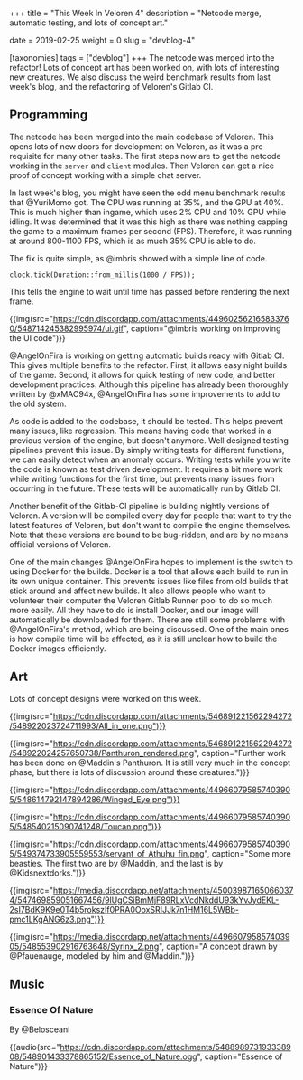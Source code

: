 +++
title = "This Week In Veloren 4"
description = "Netcode merge, automatic testing, and lots of concept art."

date = 2019-02-25
weight = 0
slug = "devblog-4"

[taxonomies]
tags = ["devblog"]
+++
The netcode was merged into the refactor! Lots of concept art has been worked on, with lots of interesting new creatures. We also discuss the weird benchmark results from last week's blog, and the refactoring of Veloren's Gitlab CI.

## Programming

The netcode has been merged into the main codebase of Veloren. This opens lots of new doors for development on Veloren, as it was a pre-requisite for many other tasks. The first steps now are to get the netcode working in the `server` and `client` modules. Then Veloren can get a nice proof of concept working with a simple chat server.

In last week's blog, you might have seen the odd menu benchmark results that @YuriMomo got. The CPU was running at 35%, and the GPU at 40%. This is much higher than ingame, which uses 2% CPU and 10% GPU while idling. It was determined that it was this high as there was nothing capping the game to a maximum frames per second (FPS). Therefore, it was running at around 800-1100 FPS, which is as much 35% CPU is able to do.

The fix is quite simple, as @imbris showed with a simple line of code.

`clock.tick(Duration::from_millis(1000 / FPS));`

This tells the engine to wait until time has passed before rendering the next frame.

{{img(src="https://cdn.discordapp.com/attachments/449602562165833760/548714245382995974/ui.gif", caption="@imbris working on improving the UI code")}}

@AngelOnFira is working on getting automatic builds ready with Gitlab CI. This gives multiple benefits to the refactor. First, it allows easy night builds of the game. Second, it allows for quick testing of new code, and better development practices. Although this pipeline has already been thoroughly written by @xMAC94x, @AngelOnFira has some improvements to add to the old system.

As code is added to the codebase, it should be tested. This helps prevent many issues, like regression. This means having code that worked in a previous version of the engine, but doesn't anymore. Well designed testing pipelines prevent this issue. By simply writing tests for different functions, we can easily detect when an anomaly occurs. Writing tests while you write the code is known as test driven development. It requires a bit more work while writing functions for the first time, but prevents many issues from occurring in the future. These tests will be automatically run by Gitlab CI.

Another benefit of the Gitlab-CI pipeline is building nightly versions of Veloren. A version will be compiled every day for people that want to try the latest features of Veloren, but don't want to compile the engine themselves. Note that these versions are bound to be bug-ridden, and are by no means official versions of Veloren.

One of the main changes @AngelOnFira hopes to implement is the switch to using Docker for the builds. Docker is a tool that allows each build to run in its own unique container. This prevents issues like files from old builds that stick around and affect new builds. It also allows people who want to volunteer their computer the Veloren Gitlab Runner pool to do so much more easily. All they have to do is install Docker, and our image will automatically be downloaded for them. There are still some problems with @AngelOnFira's method, which are being discussed. One of the main ones is how compile time will be affected, as it is still unclear how to build the Docker images efficiently.

## Art

Lots of concept designs were worked on this week.

{{img(src="https://cdn.discordapp.com/attachments/546891221562294272/548922023724711993/All_in_one.png")}}

{{img(src="https://cdn.discordapp.com/attachments/546891221562294272/548922024257650738/Panthuron_rendered.png", caption="Further work has been done on @Maddin's Panthuron. It is still very much in the concept phase, but there is lots of discussion around these creatures.")}}

{{img(src="https://cdn.discordapp.com/attachments/449660795857403905/548614792147894286/Winged_Eye.png")}}

{{img(src="https://cdn.discordapp.com/attachments/449660795857403905/548540215090741248/Toucan.png")}}

{{img(src="https://cdn.discordapp.com/attachments/449660795857403905/549374733905559553/servant_of_Athuhu_fin.png", caption="Some more beasties. The first two are by @Maddin, and the last is by @Kidsnextdorks.")}}

{{img(src="https://media.discordapp.net/attachments/450039871650660374/547469859051667456/9lUgCSiBmMjF89RLxVcdNkddU93kYvJydEKL-2sI7BdK9K9e0T4b5rokszIf0PRA0OoxSRIJJk7n1HM16L5WBb-pmc1LKgANG6z3.png")}}

{{img(src="https://media.discordapp.net/attachments/449660795857403905/548553902916763648/Syrinx_2.png", caption="A concept drawn by @Pfauenauge, modeled by him and @Maddin.")}}

## Music

### Essence Of Nature
By @Belosceani

{{audio(src="https://cdn.discordapp.com/attachments/548898973193338908/548901433378865152/Essence_of_Nature.ogg", caption="Essence of Nature")}}